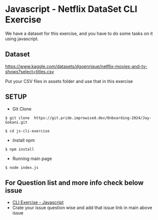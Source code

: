 # Javascript - Netflix DataSet CLI Exercise

We have a dataset for this exercise, and you have to do some tasks on it using javascript.
 
## Dataset
https://www.kaggle.com/datasets/dgoenrique/netflix-movies-and-tv-shows?select=titles.csv

Put your CSV files in assets folder and use that in this exercise

## SETUP

- Git Clone
```
$ git clone  https://git.pride.improwised.dev/Onboarding-2024/Jay-Gokani.git
```
```
$ cd js-cli-exercise
```

- Install npm
```
$ npm install
```

- Running main page

```
$ node index.js
```

## For Question list and more info check below issue

* [CLI Exercise - Javascript](https://git.pride.improwised.dev/Onboarding-2024/Jay-Gokani/issues/1)
* Crate your issue question wise and add that issue link in main above issue
